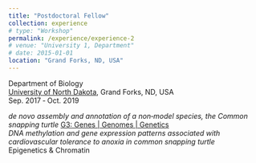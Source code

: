 ```yaml
---
title: "Postdoctoral Fellow"
collection: experience
# type: "Workshop"
permalink: /experience/experience-2
# venue: "University 1, Department"
# date: 2015-01-01
location: "Grand Forks, ND, USA"
---
```



Department of Biology  
[University of North Dakota](https://arts-sciences.und.edu/academics/biology/index.html), Grand Forks, ND, USA    
Sep. 2017 ‑ Oct. 2019

*de novo assembly and annotation of a non‑model species, the Common snapping turtle* [G3: Genes | Genomes | Genetics](https://doi.org/10.1534/g3.120.401440)  
*DNA methylation and gene expression patterns associated with cardiovascular tolerance to anoxia in common snapping turtle*  
Epigenetics & Chromatin


